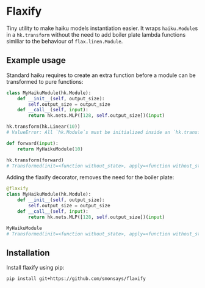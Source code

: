 # Flaxify

Tiny utility to make haiku models instantiation easier. It wraps `haiku.Module`s in a `hk.transform` without the need to add boiler plate lambda functions similiar to the behaviour of `flax.linen.Module`.

## Example usage

Standard haiku requires to create an extra function before a module can be transformed to pure functions:
```python
class MyHaikuModule(hk.Module):
    def __init__(self, output_size):
        self.output_size = output_size
    def __call__(self, input):
        return hk.nets.MLP([128, self.output_size])(input)

hk.transform(hk.Linear(10))
# ValueError: All `hk.Module`s must be initialized inside an `hk.transform`.

def forward(input):
    return MyHaikuModule(10)

hk.transform(forward)
# Transformed(init=<function without_state>, apply=<function without_state>)
```

Adding the flaxify decorator, removes the need for the boiler plate:

```python
@flaxify
class MyHaikuModule(hk.Module):
    def __init__(self, output_size):
        self.output_size = output_size
    def __call__(self, input):
        return hk.nets.MLP([128, self.output_size])(input)

MyHaikuModule
# Transformed(init=<function without_state>, apply=<function without_state>)
```

## Installation

Install flaxify using pip:
```
pip install git+https://github.com/smonsays/flaxify
```
